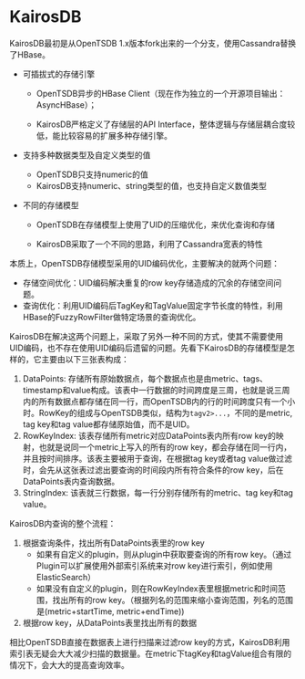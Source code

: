 # KairosDB

KairosDB最初是从OpenTSDB 1.x版本fork出来的一个分支，使用Cassandra替换了HBase。

- 可插拔式的存储引擎

  - OpenTSDB异步的HBase Client（现在作为独立的一个开源项目输出：AsyncHBase）；

  - KairosDB严格定义了存储层的API Interface，整体逻辑与存储层耦合度较低，能比较容易的扩展多种存储引擎。
- 支持多种数据类型及自定义类型的值
  - OpenTSDB只支持numeric的值
  - KairosDB支持numeric、string类型的值，也支持自定义数值类型

- 不同的存储模型

  - OpenTSDB在存储模型上使用了UID的压缩优化，来优化查询和存储

  - KairosDB采取了一个不同的思路，利用了Cassandra宽表的特性



本质上，OpenTSDB存储模型采用的UID编码优化，主要解决的就两个问题：

- 存储空间优化：UID编码解决重复的row key存储造成的冗余的存储空间问题。
- 查询优化：利用UID编码后TagKey和TagValue固定字节长度的特性，利用HBase的FuzzyRowFilter做特定场景的查询优化。



KairosDB在解决这两个问题上，采取了另外一种不同的方式，使其不需要使用UID编码，也不存在使用UID编码后遗留的问题。先看下KairosDB的存储模型是怎样的，它主要由以下三张表构成：

1. DataPoints: 存储所有原始数据点，每个数据点也是由metric、tags、timestamp和value构成。该表中一行数据的时间跨度是三周，也就是说三周内的所有数据点都存储在同一行，而OpenTSDB内的行的时间跨度只有一个小时。RowKey的组成与OpenTSDB类似，结构为`tagv2>...`，不同的是metric, tag key和tag value都存储原始值，而不是UID。
2. RowKeyIndex: 该表存储所有metric对应DataPoints表内所有row key的映射，也就是说同一个metric上写入的所有的row key，都会存储在同一行内，并且按时间排序。该表主要被用于查询，在根据tag key或者tag value做过滤时，会先从这张表过滤出要查询的时间段内所有符合条件的row key，后在DataPoints表内查询数据。
3. StringIndex: 该表就三行数据，每一行分别存储所有的metric、tag key和tag value。



KairosDB内查询的整个流程：

1. 根据查询条件，找出所有DataPoints表里的row key
   - 如果有自定义的plugin，则从plugin中获取要查询的所有row key。（通过Plugin可以扩展使用外部索引系统来对row key进行索引，例如使用ElasticSearch）
   - 如果没有自定义的plugin，则在RowKeyIndex表里根据metric和时间范围，找出所有的row key。（根据列名的范围来缩小查询范围，列名的范围是(metric+startTime, metric+endTime))
2. 根据row key，从DataPoints表里找出所有的数据



相比OpenTSDB直接在数据表上进行扫描来过滤row key的方式，KairosDB利用索引表无疑会大大减少扫描的数据量。在metric下tagKey和tagValue组合有限的情况下，会大大的提高查询效率。